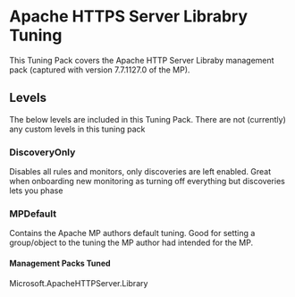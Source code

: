 # Apache HTTPS Server Librabry Tuning

This Tuning Pack covers the Apache HTTP Server Libraby management pack (captured with version 7.7.1127.0 of the MP).

## Levels

The below levels are included in this Tuning Pack. There are not (currently) any custom levels in this tuning pack

### DiscoveryOnly

Disables all rules and monitors, only discoveries are left enabled. Great when onboarding new monitoring as turning off everything but discoveries lets you phase

### MPDefault

Contains the Apache MP authors default tuning. Good for setting a group/object to the tuning the MP author had intended for the MP.

#### Management Packs Tuned

Microsoft.ApacheHTTPServer.Library
